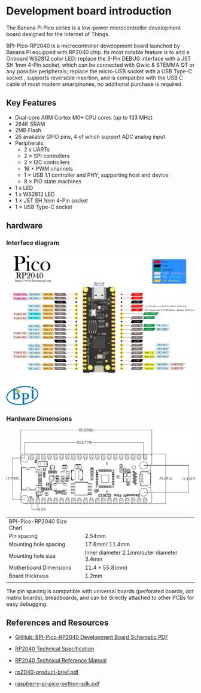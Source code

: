 # Development board introduction
The Banana Pi Pico series is a low-power microcontroller development board designed for the Internet of Things.

BPI-Pico-RP2040 is a microcontroller development board launched by Banana Pi equipped with RP2040 chip. Its most notable feature is to add a Onboard WS2812 color LED; replace the 3-Pin DEBUG interface with a JST SH 1mm 4-Pin socket, which can be connected with Qwiic & STEMMA QT or any possible peripherals; replace the micro-USB socket with a USB Type-C socket , supports reversible insertion, and is compatible with the USB C cable of most modern smartphones, no additional purchase is required.

## Key Features

- Dual-core ARM Cortex M0+ CPU cores (up to 133 MHz)
- 264K SRAM
- 2MB Flash
- 26 available GPIO pins, 4 of which support ADC analog input
- Peripherals:
  - 2 x UARTs
  - 2 × SPI controllers
  - 2 × I2C controllers
  - 16 × PWM channels
  - 1 × USB 1.1 controller and PHY, supporting host and device
  - 8 × PIO state machines
- 1 x LED
- 1 x WS2812 LED
- 1 × JST SH 1mm 4-Pin socket
- 1 × USB Type-C socket

## hardware

### Interface diagram

![](../assets/images/BPI-Pico-RP2040-V0.2-IO.jpg)

### Hardware Dimensions

![](../assets/images/BPI-Pico-RP2040-V0.2-dimension.jpg)

<table>
   <tr>
      <td>BPI-Pico-RP2040 Size Chart</td>
   </tr>
   <tr>
      <td>Pin spacing</td>
      <td>2.54mm</td>
   </tr>
   <tr>
      <td>Mounting hole spacing</td>
      <td>17.6mm/ 11.4mm</td>
   </tr>
   <tr>
      <td>Mounting hole size</td>
      <td>Inner diameter 2.1mm/outer diameter 3.4mm</td>
   </tr>
   <tr>
      <td>Motherboard Dimensions</td>
      <td>11.4 × 55.8(mm)</td>
   </tr>
   <tr>
      <td>Board thickness</td>
      <td>1.2mm</td>
   </tr>
   <tr>
      <td></td>
   </tr>
</table>

The pin spacing is compatible with universal boards (perforated boards, dot matrix boards), breadboards, and can be directly attached to other PCBs for easy debugging.


## References and Resources

- [GitHub: BPI-Pico-RP2040 Development Board Schematic PDF]()

- [RP2040 Technical Specification](https://datasheets.raspberrypi.com/rp2040/rp2040-datasheet.pdf)

- [RP2040 Technical Reference Manual](https://datasheets.raspberrypi.com/rp2040/hardware-design-with-rp2040.pdf)

- [rp2040-product-brief.pdf](https://datasheets.raspberrypi.com/rp2040/rp2040-product-brief.pdf)

- [raspberry-pi-pico-python-sdk.pdf](https://datasheets.raspberrypi.com/pico/raspberry-pi-pico-python-sdk.pdf)